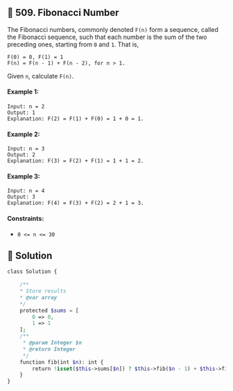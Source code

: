 ## 📝 509. Fibonacci Number  
The Fibonacci numbers, commonly denoted `F(n)` form a sequence, called the Fibonacci sequence, such that each number is the sum of the two preceding ones, starting from `0` and `1`. That is,  

```
F(0) = 0, F(1) = 1
F(n) = F(n - 1) + F(n - 2), for n > 1.

```
Given `n`, calculate `F(n)`.  
     
  
#### Example 1:  

```
Input: n = 2
Output: 1
Explanation: F(2) = F(1) + F(0) = 1 + 0 = 1.

```
#### Example 2:  

```
Input: n = 3
Output: 2
Explanation: F(3) = F(2) + F(1) = 1 + 1 = 2.

```
#### Example 3:  

```
Input: n = 4
Output: 3
Explanation: F(4) = F(3) + F(2) = 2 + 1 = 3.

```
  
#### Constraints:  
+ `0 <= n <= 30`  
  
## 📝 Solution 
```php  
class Solution {  
  
    /**  
    * Store results  
    * @var array  
    */  
    protected $sums = [  
        0 => 0,  
        1 => 1  
    ];  
    /**  
     * @param Integer $n  
     * @return Integer  
     */  
    function fib(int $n): int {  
        return !isset($this->sums[$n]) ? $this->fib($n - 1) + $this->fib($n - 2) : $this->sums[$n];  
    }  
}  
```  
